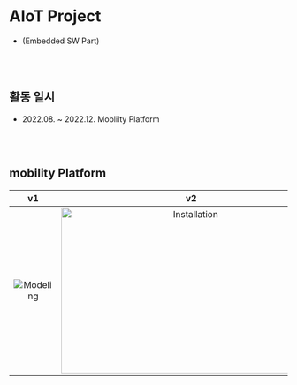 # AIoT Project 
- (Embedded SW Part)

<br><br>

## 활동 일시
- 2022.08. ~ 2022.12. Moblilty Platform

<br><br>

## mobility Platform

<div align="center">

  | v1 | v2 |
  |:---:|:---:|
  | <img src="https://github.com/user-attachments/assets/ac16640a-8f46-4dd8-9f34-0a6a794a8dee" alt="Modeling"> | <img src="https://github.com/user-attachments/assets/abfb910b-63e4-4a20-9dcd-7fe11063a390" width="470px" height="300px" alt="Installation"> |

</div>

